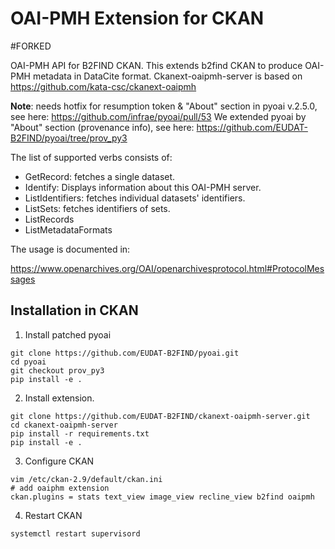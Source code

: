 # OAI-PMH Extension for CKAN
#FORKED 

OAI-PMH API for B2FIND CKAN. 
This extends b2find CKAN to produce OAI-PMH metadata in DataCite format. Ckanext-oaipmh-server is based on https://github.com/kata-csc/ckanext-oaipmh

**Note**: needs hotfix for resumption token & "About" section in pyoai v.2.5.0, see here: https://github.com/infrae/pyoai/pull/53
We extended pyoai by "About" section (provenance info), see here: https://github.com/EUDAT-B2FIND/pyoai/tree/prov_py3

The list of supported verbs consists of:

* GetRecord: fetches a single dataset.
* Identify: Displays information about this OAI-PMH server.
* ListIdentifiers: fetches individual datasets' identifiers.
* ListSets: fetches identifiers of sets.
* ListRecords
* ListMetadataFormats

The usage is documented in: 

https://www.openarchives.org/OAI/openarchivesprotocol.html#ProtocolMessages

## Installation in CKAN
1. Install patched pyoai
```
git clone https://github.com/EUDAT-B2FIND/pyoai.git
cd pyoai
git checkout prov_py3
pip install -e .
```

2. Install extension.
```
git clone https://github.com/EUDAT-B2FIND/ckanext-oaipmh-server.git
cd ckanext-oaipmh-server
pip install -r requirements.txt
pip install -e .
```

3. Configure CKAN
```
vim /etc/ckan-2.9/default/ckan.ini
# add oaiphm extension
ckan.plugins = stats text_view image_view recline_view b2find oaipmh
```

4. Restart CKAN
```
systemctl restart supervisord
```
